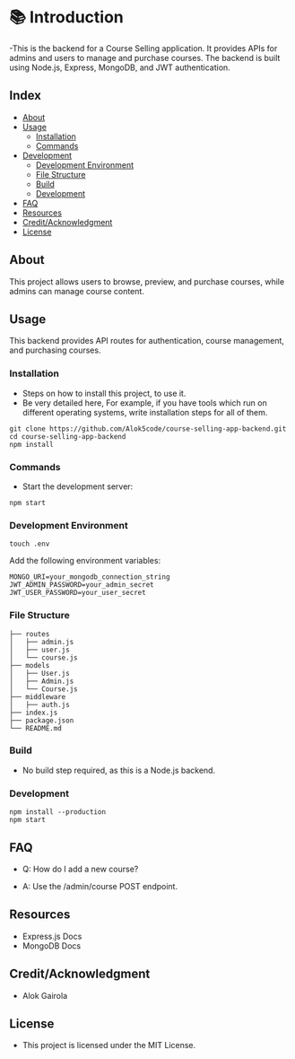 # 📚 Introduction
-This is the backend for a Course Selling application. It provides APIs for admins and users to manage and 
 purchase courses. The backend is built using Node.js, Express, MongoDB, and JWT authentication.
## Index

- [About](#about)
- [Usage](#usage)
  - [Installation](#installation)
  - [Commands](#commands)
- [Development](#development)
  - [Development Environment](#development-environment)
  - [File Structure](#file-structure)
  - [Build](#build)  
  - [Development](#development)  
- [FAQ](#faq)
- [Resources](#resources)
- [Credit/Acknowledgment](#creditacknowledgment)
- [License](#license)

## About
This project allows users to browse, preview, and purchase courses, while admins can manage course content.

## Usage
This backend provides API routes for authentication, course management, and purchasing courses.

### Installation
- Steps on how to install this project, to use it.
- Be very detailed here, For example, if you have tools which run on different operating systems, write installation steps for all of them.

```
git clone https://github.com/Alok5code/course-selling-app-backend.git
cd course-selling-app-backend
npm install
```

### Commands
- Start the development server:
```
npm start
```
### Development Environment
```
touch .env
```
Add the following environment variables:
```
MONGO_URI=your_mongodb_connection_string
JWT_ADMIN_PASSWORD=your_admin_secret
JWT_USER_PASSWORD=your_user_secret
```


### File Structure
```
├── routes
│   ├── admin.js
│   ├── user.js
│   └── course.js
├── models
│   ├── User.js
│   ├── Admin.js
│   └── Course.js
├── middleware
│   ├── auth.js
├── index.js
├── package.json
└── README.md
```

### Build
- No build step required, as this is a Node.js backend.

### Development
```
npm install --production
npm start
```
## FAQ
- Q: How do I add a new course?

- A: Use the /admin/course POST endpoint.

## Resources
- Express.js Docs
- MongoDB Docs

## Credit/Acknowledgment
- Alok Gairola

## License
- This project is licensed under the MIT License.
